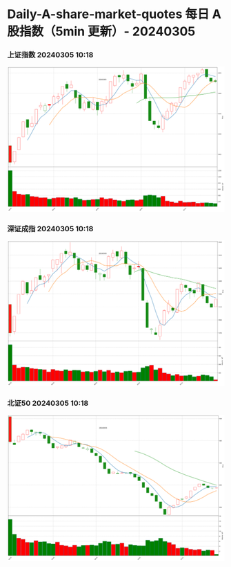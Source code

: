 
# Daily-A-share-market-quotes 每日 A 股指数（5min 更新）- 20240305

### 上证指数 20240305 10:18
![](./fig/2024/3/20240305-sh000001.png)

### 深证成指 20240305 10:18
![](./fig/2024/3/20240305-sz399001.png)

### 北证50 20240305 10:18
![](./fig/2024/3/20240305-bj899050.png)
